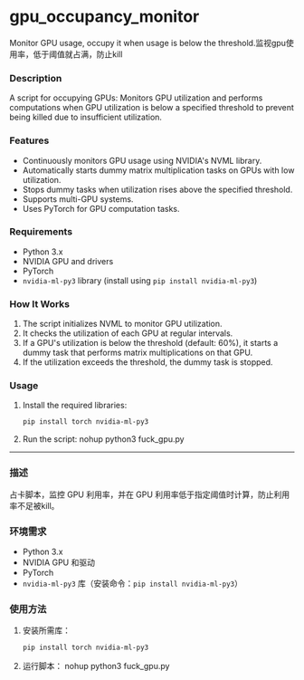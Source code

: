 # gpu_occupancy_monitor
Monitor GPU usage, occupy it when usage is below the threshold.监视gpu使用率，低于阈值就占满，防止kill

### Description

A script for occupying GPUs: Monitors GPU utilization and performs computations when GPU utilization is below a specified threshold to prevent being killed due to insufficient utilization.

### Features
- Continuously monitors GPU usage using NVIDIA's NVML library.
- Automatically starts dummy matrix multiplication tasks on GPUs with low utilization.
- Stops dummy tasks when utilization rises above the specified threshold.
- Supports multi-GPU systems.
- Uses PyTorch for GPU computation tasks.

### Requirements
- Python 3.x
- NVIDIA GPU and drivers
- PyTorch
- `nvidia-ml-py3` library (install using `pip install nvidia-ml-py3`)

### How It Works
1. The script initializes NVML to monitor GPU utilization.
2. It checks the utilization of each GPU at regular intervals.
3. If a GPU's utilization is below the threshold (default: 60%), it starts a dummy task that performs matrix multiplications on that GPU.
4. If the utilization exceeds the threshold, the dummy task is stopped.

### Usage
1. Install the required libraries:
   ```bash
   pip install torch nvidia-ml-py3
   ```
2. Run the script:
   nohup python3 fuck_gpu.py

---

### 描述

占卡脚本，监控 GPU 利用率，并在 GPU 利用率低于指定阈值时计算，防止利用率不足被kill。


### 环境需求
- Python 3.x
- NVIDIA GPU 和驱动
- PyTorch
- `nvidia-ml-py3` 库（安装命令：`pip install nvidia-ml-py3`）


### 使用方法
1. 安装所需库：
   ```bash
   pip install torch nvidia-ml-py3
   ```
2. 运行脚本：
   nohup python3 fuck_gpu.py
